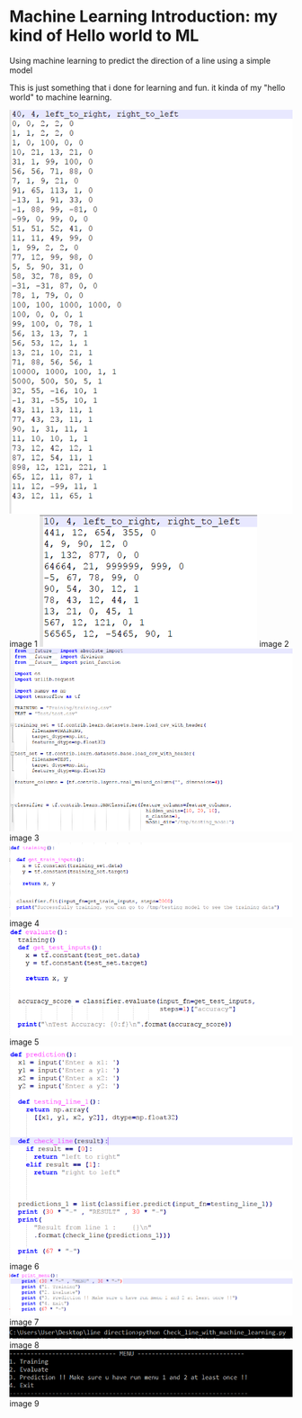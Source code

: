 # Machine Learning Introduction: my kind of Hello world to ML
Using machine learning to predict the direction of a line using a simple model

This is just something that i done for learning and fun.
it kinda of my "hello world" to machine learning.

<img src="screenshot/training.PNG" data-canonical-src="screenshot/Capture.PNG"  />
image 1

<img src="screenshot/evaluate.PNG" data-canonical-src="screenshot/Capture.PNG"  />
image 2

<img src="screenshot/model.PNG" data-canonical-src="screenshot/Capture.PNG"  />
image 3

<img src="screenshot/train_model.PNG" data-canonical-src="screenshot/Capture.PNG"  />
image 4

<img src="screenshot/evaluate_model.PNG" data-canonical-src="screenshot/Capture.PNG"  />
image 5

<img src="screenshot/prediction.PNG" data-canonical-src="screenshot/Capture.PNG"  />
image 6

<img src="screenshot/menu.PNG" data-canonical-src="screenshot/Capture.PNG"  />
image 7

<img src="screenshot/start.PNG" data-canonical-src="screenshot/Capture.PNG"  />
image 8

<img src="screenshot/menu2.PNG" data-canonical-src="screenshot/Capture.PNG"  />
image 9

